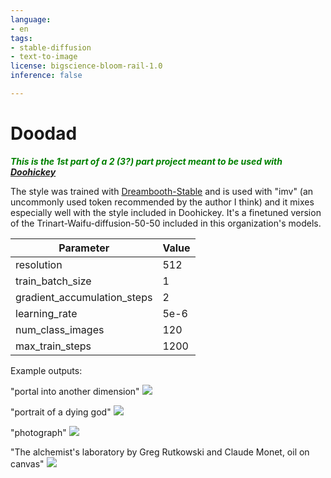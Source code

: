 ```yaml
---
language:
- en
tags:
- stable-diffusion
- text-to-image
license: bigscience-bloom-rail-1.0
inference: false

---
```


# Doodad

*<p style="color:green"> <b> This is the 1st part of a 2 (3?) part project meant to be used with <a href="https://huggingface.co/doohickey">Doohickey</a> </b> </p>*

The style was trained with [Dreambooth-Stable](https://www.reddit.com/r/StableDiffusion/comments/xphaiw/dreambooth_stable_diffusion_training_in_just_125/) and is used with "imv" (an uncommonly used token recommended by the author I think) and it mixes especially well with the <midj-strong> style included in Doohickey. It's a finetuned version of the Trinart-Waifu-diffusion-50-50 included in this organization's models.

| Parameter | Value      |
|----------------------|------------|
| resolution | 512 |
| train_batch_size | 1 |
| gradient_accumulation_steps | 2 |
| learning_rate | 5e-6 |
| num_class_images | 120 |
| max_train_steps | 1200 |

Example outputs:

"portal into another dimension"
![](https://cdn.discordapp.com/attachments/1024588665596411944/1024618996479311892/unknown.png)

"portrait of a dying god"
![](https://pbs.twimg.com/media/Fdu1c9XWQAA4v2g?format=png&name=900x900)

"photograph"
![](https://pbs.twimg.com/media/Fdu6hg4X0AI5aNI?format=png&name=900x900)

"The alchemist's laboratory by Greg Rutkowski and Claude Monet, oil on canvas"
![](https://pbs.twimg.com/media/FdvB2ZiWYAQHg-7?format=png&name=900x900)